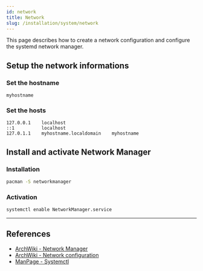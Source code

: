 ```yaml
---
id: network
title: Network
slug: /installation/system/network
---
```


<head>
  <title>System network | Arcadia</title>
</head>

This page describes how to create a network configuration and configure the systemd network manager.

## Setup the network informations

### Set the hostname

```text title="/etc/hostname"
myhostname
```

### Set the hosts

```text title="/etc/hosts"
127.0.0.1    localhost
::1          localhost
127.0.1.1    myhostname.localdomain    myhostname
```

## Install and activate Network Manager

### Installation

``` bash
pacman -S networkmanager
```

### Activation

``` bash
systemctl enable NetworkManager.service
```

---

## References

- [ArchWiki - Network Manager](https://wiki.archlinux.org/title/NetworkManager)
- [ArchWiki - Network configuration](https://wiki.archlinux.org/index.php/Network_configuration)
- [ManPage - Systemctl](https://jlk.fjfi.cvut.cz/arch/manpages/man/core/systemd/systemctl.1.en)